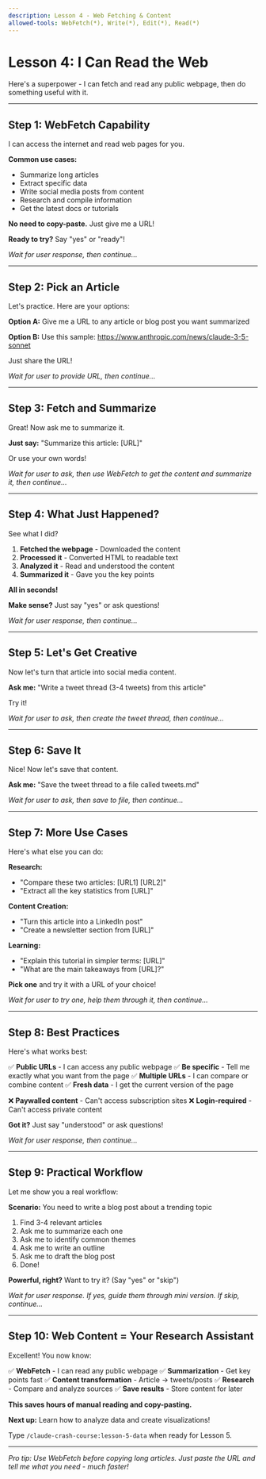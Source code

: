 ```yaml
---
description: Lesson 4 - Web Fetching & Content
allowed-tools: WebFetch(*), Write(*), Edit(*), Read(*)
---
```


# Lesson 4: I Can Read the Web

Here's a superpower - I can fetch and read any public webpage, then do something useful with it.

---

## Step 1: WebFetch Capability

I can access the internet and read web pages for you.

**Common use cases:**
- Summarize long articles
- Extract specific data
- Write social media posts from content
- Research and compile information
- Get the latest docs or tutorials

**No need to copy-paste.** Just give me a URL!

**Ready to try?** Say "yes" or "ready"!

*Wait for user response, then continue...*

---

## Step 2: Pick an Article

Let's practice. Here are your options:

**Option A:** Give me a URL to any article or blog post you want summarized

**Option B:** Use this sample: https://www.anthropic.com/news/claude-3-5-sonnet

Just share the URL!

*Wait for user to provide URL, then continue...*

---

## Step 3: Fetch and Summarize

Great! Now ask me to summarize it.

**Just say:**
"Summarize this article: [URL]"

Or use your own words!

*Wait for user to ask, then use WebFetch to get the content and summarize it, then continue...*

---

## Step 4: What Just Happened?

See what I did?

1. **Fetched the webpage** - Downloaded the content
2. **Processed it** - Converted HTML to readable text
3. **Analyzed it** - Read and understood the content
4. **Summarized it** - Gave you the key points

**All in seconds!**

**Make sense?** Just say "yes" or ask questions!

*Wait for user response, then continue...*

---

## Step 5: Let's Get Creative

Now let's turn that article into social media content.

**Ask me:**
"Write a tweet thread (3-4 tweets) from this article"

Try it!

*Wait for user to ask, then create the tweet thread, then continue...*

---

## Step 6: Save It

Nice! Now let's save that content.

**Ask me:**
"Save the tweet thread to a file called tweets.md"

*Wait for user to ask, then save to file, then continue...*

---

## Step 7: More Use Cases

Here's what else you can do:

**Research:**
- "Compare these two articles: [URL1] [URL2]"
- "Extract all the key statistics from [URL]"

**Content Creation:**
- "Turn this article into a LinkedIn post"
- "Create a newsletter section from [URL]"

**Learning:**
- "Explain this tutorial in simpler terms: [URL]"
- "What are the main takeaways from [URL]?"

**Pick one** and try it with a URL of your choice!

*Wait for user to try one, help them through it, then continue...*

---

## Step 8: Best Practices

Here's what works best:

✅ **Public URLs** - I can access any public webpage
✅ **Be specific** - Tell me exactly what you want from the page
✅ **Multiple URLs** - I can compare or combine content
✅ **Fresh data** - I get the current version of the page

❌ **Paywalled content** - Can't access subscription sites
❌ **Login-required** - Can't access private content

**Got it?** Just say "understood" or ask questions!

*Wait for user response, then continue...*

---

## Step 9: Practical Workflow

Let me show you a real workflow:

**Scenario:** You need to write a blog post about a trending topic

1. Find 3-4 relevant articles
2. Ask me to summarize each one
3. Ask me to identify common themes
4. Ask me to write an outline
5. Ask me to draft the blog post
6. Done!

**Powerful, right?** Want to try it? (Say "yes" or "skip")

*Wait for user response. If yes, guide them through mini version. If skip, continue...*

---

## Step 10: Web Content = Your Research Assistant

Excellent! You now know:

✅ **WebFetch** - I can read any public webpage
✅ **Summarization** - Get key points fast
✅ **Content transformation** - Article → tweets/posts
✅ **Research** - Compare and analyze sources
✅ **Save results** - Store content for later

**This saves hours of manual reading and copy-pasting.**

**Next up:** Learn how to analyze data and create visualizations!

Type `/claude-crash-course:lesson-5-data` when ready for Lesson 5.

---

*Pro tip: Use WebFetch before copying long articles. Just paste the URL and tell me what you need - much faster!*
